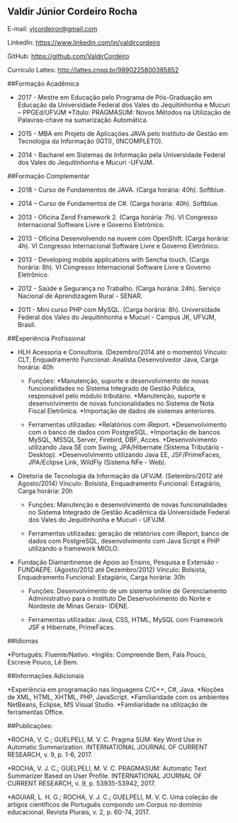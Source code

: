 ## Valdir Júnior Cordeiro Rocha

E-mail: vjcordeiror@gmail.com

LinkedIn: https://www.linkedin.com/in/valdircordeiro

GitHub: https://github.com/ValdirCordeiro

Currículo Lattes: http://lattes.cnpq.br/9890225800385852

##Formação Acadêmica

* 2017 - Mestre em Educação pelo Programa de Pós-Graduação em Educação da Universidade Federal dos Vales do Jequitinhonha e Mucuri – PPGEd/UFVJM
		*Título: PRAGMASUM: Novos Métodos na Utilização de Palavras-chave na
		sumarização Automática.

* 2015 - MBA em Projeto de Aplicações JAVA pelo Instituto de Gestão em Tecnologia da Informação (IGTI), (INCOMPLETO).

* 2014 - Bacharel em Sistemas de Informação pela Universidade Federal dos Vales do Jequitinhonha e Mucuri -UFVJM.

##Formação Complementar

* 2018 - Curso de Fundamentos de JAVA. (Carga horária: 40h).
Softblue.

* 2014 – Curso de Fundamentos de C#. (Carga horária: 40h). 
Softblue.

* 2013 - Oficina Zend Framework 2. (Carga horária: 7h). 
VI Congresso Internacional Software Livre e Governo Eletrônico.

* 2013 - Oficina Desenvolvendo na nuvem com OpenShift. (Carga horária: 4h). 
VI Congresso Internacional Software Livre e Governo Eletrônico.

* 2013 - Developing mobile applications with Sencha touch. (Carga horária: 8h). 
VI Congresso Internacional Software Livre e Governo Eletrônico.

* 2012 - Saúde e Segurança no Trabalho. (Carga horária: 24h). 
Serviço Nacional de Aprendizagem Rural - SENAR.

* 2011 - Mini curso PHP com MySQL. (Carga horária: 8h). 
Universidade Federal dos Vales do Jequitinhonha e Mucuri - Campus JK, UFVJM, Brasil.


##Experiência Profissional

* HLH Acessoria e Consultoria. (Dezembro/2014 até o momento) 
Vínculo: CLT, Enquadramento Funcional: Analista Desenvolvedor Java, Carga horária: 40h 
	- Funções:
		*Manutenção, suporte e desenvolvimento de novas funcionalidades no
		Sistema Integrado de Gestão Pública, responsável pelo módulo
		tributário.
		*Manutenção, suporte e desenvolvimento de novas funcionalidades no
		Sistema de Nota Fiscal Eletrônica.
		*Importação de dados de sistemas anteriores.
		
	- Ferramentas utilizadas:
		*Relatórios com iReport.
		*Desenvolvimento com o banco de dados com PostgreSQL.
		*Importação de bancos MySQL, MSSQL Server, Firebird, DBF, Acces.
		*Desenvolvimento utilizando Java SE com Swing, JPA/Hibernate (Sistema
		Tributário - Desktop).
		*Desenvolvimento utilizando Java EE, JSF/PrimeFaces, JPA/Eclipse Link,
		WildFly (Sistema NFe - Web).
		
* Diretoria de Tecnologia da Informação da UFVJM. (Setembro/2012 até Agosto/2014) 
Vínculo: Bolsista, Enquadramento Funcional: Estagiário, Carga horária: 20h 

	- Funções: Manutenção e desenvolvimento de novas funcionalidades no Sistema Integrado de Gestão Acadêmica da Universidade Federal dos Vales do Jequitinhonha e Mucuri - UFVJM.
	
	- Ferramentas utilizadas: geração de relatórios com iReport, banco de dados com PostgreSQL, desenvolvimento com Java Script e PHP utilizando o framework MIOLO.

* Fundação Diamantinense de Apoio ao Ensino, Pesquisa e Extensão - FUNDAEPE. (Agosto/2012 até Dezembro/2012) 
Vínculo: Bolsista, Enquadramento Funcional: Estagiário, Carga horária: 30h 

	- Funções: Desenvolvimento de um sistema online de Gerenciamento Administrativo para o Instituto De Desenvolvimento do Norte e Nordeste de Minas Gerais- IDENE.

	- Ferramentas utilizadas: Java, CSS, HTML, MySQL com Framework JSF e Hibernate, PrimeFaces.

##Idiomas
	
*Português: Fluente/Nativo.
*Inglês: Compreende Bem, Fala Pouco, Escreve Pouco, Lê Bem.

##Informações Adicionais

*Experiência em programação nas linguagens C/C++, C#, Java.
*Noções de XML, HTML, XHTML, PHP, JavaScript.
*Familiaridade com os ambientes NetBeans, Eclipse, MS Visual Studio.
*Familiaridade na utilização de ferramentas Office.

##Publicações:

*ROCHA, V. C.; GUELPELI, M. V. C. Pragma SUM: Key Word Use in Automatic
Summarization. INTERNATIONAL JOURNAL OF CURRENT RESEARCH, v. 9,
p. 1-6, 2017.

*ROCHA, V. J. C.; GUELPELI, M. V. C. PRAGMASUM: Automatic Text
Summarizer Based on User Profile. INTERNATIONAL JOURNAL OF
CURRENT RESEARCH, v. 9, p. 53935-53942, 2017.

*AGUIAR, L. H. G.; ROCHA, V. J. C.; GUELPELI, M. V. C. Uma coleção de
artigos científicos de Português compondo um Corpus no domínio
educacional. Revista Plurais, v. 2, p. 60-74, 2017.


